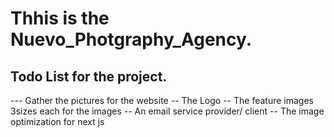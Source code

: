 # Thhis is the Nuevo_Photgraphy_Agency.

## Todo List for the project.
--- Gather the pictures for the website
-- The Logo 
-- The feature images 3sizes each for the images
-- An email service provider/ client
-- The image optimization for next js